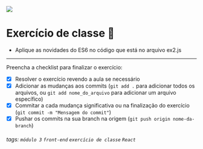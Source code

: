 ![](https://i.imgur.com/xG74tOh.png)

# Exercício de classe 🏫

- Aplique as novidades do ES6 no código que está no arquivo ex2.js
---

Preencha a checklist para finalizar o exercício:

- [X] Resolver o exercício revendo a aula se necessário
- [X] Adicionar as mudanças aos commits (`git add .` para adicionar todos os arquivos, ou `git add nome_do_arquivo` para adicionar um arquivo específico)
- [X] Commitar a cada mudança significativa ou na finalização do exercício (`git commit -m "Mensagem do commit"`)
- [X] Pushar os commits na sua branch na origem (`git push origin nome-da-branch`)

###### tags: `módulo 3` `front-end` `exercício de classe` `React`


